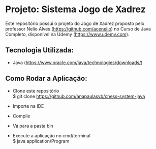 # Projeto: Sistema Jogo de Xadrez

Este repositório possui o projeto do Jogo de Xadrez proposto pelo professor Nelio Alves (https://github.com/acenelio) no Curso de Java Completo, disponível na Udemy (https://www.udemy.com).


## Tecnologia Utilizada:
- Java (https://www.oracle.com/java/technologies/downloads/)


## Como Rodar a Aplicação:
- Clone este repositório    
$ git clone <https://github.com/anapaulasvb/chess-system-java>

- Importe na IDE

- Compile

- Vá para a pasta bin

- Execute a aplicação no cmd/terminal  
$ java application/Program


